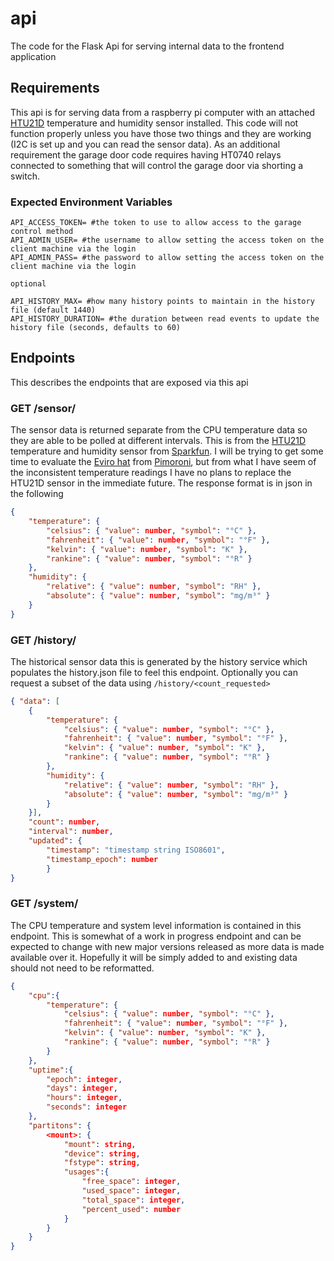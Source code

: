 # api
The code for the Flask Api for serving internal data to the frontend application

## Requirements
This api is for serving data from a raspberry pi computer with an attached [HTU21D](https://learn.sparkfun.com/tutorials/htu21d-humidity-sensor-hookup-guide) temperature and humidity sensor installed.  This code will not function properly unless you have those two things and they are working (I2C is set up and you can read the sensor data).  As an additional requirement the garage door code requires having HT0740 relays connected to something that will control the garage door via shorting a switch.

### Expected Environment Variables
```shell
API_ACCESS_TOKEN= #the token to use to allow access to the garage control method
API_ADMIN_USER= #the username to allow setting the access token on the client machine via the login
API_ADMIN_PASS= #the password to allow setting the access token on the client machine via the login

optional

API_HISTORY_MAX= #how many history points to maintain in the history file (default 1440)
API_HISTORY_DURATION= #the duration between read events to update the history file (seconds, defaults to 60)
```

## Endpoints
This describes the endpoints that are exposed via this api

### GET /sensor/
The sensor data is returned separate from the CPU temperature data so they are able to be polled at different intervals.  This is from the [HTU21D](https://learn.sparkfun.com/tutorials/htu21d-humidity-sensor-hookup-guide) temperature and humidity sensor from [Sparkfun](https://www.sparkfun.com/).  I will be trying to get some time to evaluate the [Eviro hat](https://shop.pimoroni.com/products/enviro?variant=31155658489939) from [Pimoroni](https://shop.pimoroni.com/), but from what I have seem of the inconsistent temperature readings I have no plans to replace the HTU21D sensor in the immediate future.  The response format is in json in the following

```json
{
    "temperature": {
        "celsius": { "value": number, "symbol": "°C" },
        "fahrenheit": { "value": number, "symbol": "°F" },
        "kelvin": { "value": number, "symbol": "K" },
        "rankine": { "value": number, "symbol": "°R" }
    },
    "humidity": {
        "relative": { "value": number, "symbol": "RH" },
        "absolute": { "value": number, "symbol": "mg/m³" }
    }
}
```

### GET /history/
The historical sensor data this is generated by the history service which populates the history.json file to feel this endpoint.  Optionally you can request a subset of the data using `/history/<count_requested>`

```json
{ "data": [
    {
        "temperature": {
            "celsius": { "value": number, "symbol": "°C" },
            "fahrenheit": { "value": number, "symbol": "°F" },
            "kelvin": { "value": number, "symbol": "K" },
            "rankine": { "value": number, "symbol": "°R" }
        },
        "humidity": {
            "relative": { "value": number, "symbol": "RH" },
            "absolute": { "value": number, "symbol": "mg/m³" }
        }
    }],
    "count": number,
    "interval": number,
    "updated": {
        "timestamp": "timestamp string ISO8601", 
        "timestamp_epoch": number
        }
}
```

### GET /system/
The CPU temperature and system level information is contained in this endpoint.  This is somewhat of a work in progress endpoint and can be expected to change with new major versions released as more data is made available over it.  Hopefully it will be simply added to and existing data should not need to be reformatted.

```json
{
    "cpu":{
        "temperature": {
            "celsius": { "value": number, "symbol": "°C" },
            "fahrenheit": { "value": number, "symbol": "°F" },
            "kelvin": { "value": number, "symbol": "K" },
            "rankine": { "value": number, "symbol": "°R" }
        }
    },
    "uptime":{
        "epoch": integer,
        "days": integer,
        "hours": integer,
        "seconds": integer
    },
    "partitons": {
        <mount>: {
            "mount": string,
            "device": string,
            "fstype": string,
            "usages":{
                "free_space": integer,
                "used_space": integer,
                "total_space": integer,
                "percent_used": number
            }
        }
    }
}
```